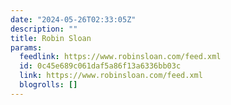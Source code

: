 ```yaml
---
date: "2024-05-26T02:33:05Z"
description: ""
title: Robin Sloan
params:
  feedlink: https://www.robinsloan.com/feed.xml
  id: 0c45e689c061daf5a86f13a6336bb03c
  link: https://www.robinsloan.com/feed.xml
  blogrolls: []
---
```

